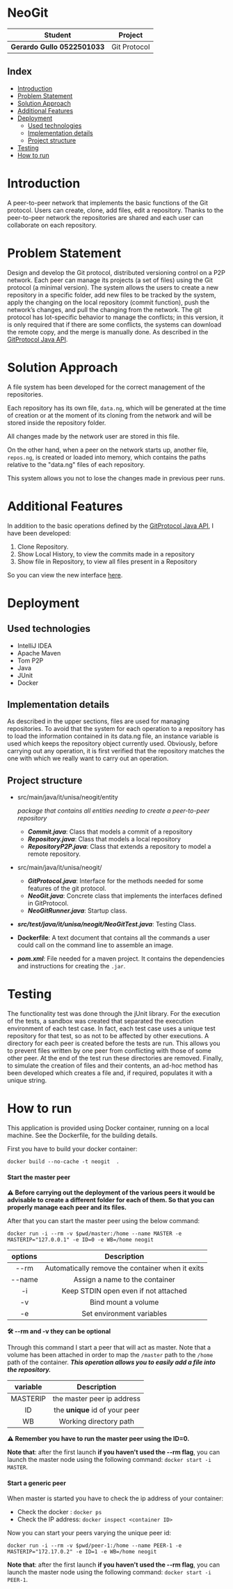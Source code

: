 # NeoGit 

|Student|Project|
|:---:|:---:|
|**Gerardo Gullo 0522501033** | Git Protocol|

## Index
<!--ts-->
* [Introduction](#Introduction)
* [Problem Statement](#Problem-Statement)
* [Solution Approach](#Solution-Approach)
* [Additional Features](#Additional-Features)
* [Deployment](#Deployment)
  * [Used technologies](#Used-technologies)
  * [Implementation details](#Implementation-details)
  * [Project structure](#Project-structure)
* [Testing](#Testing)
* [How to run](#How-to-run)

<!--te-->

Introduction
============
A peer-to-peer network that implements the basic functions of the Git protocol. Users can create, clone, add files, edit a repository.
Thanks to the peer-to-peer network the repositories are shared and each user can collaborate on each repository.

Problem Statement
================
Design and develop the Git protocol, distributed versioning control on a P2P network.
Each peer can manage its projects (a set of files) using the Git protocol (a minimal version). 
The system allows the users to create a new repository in a specific folder, add new files to be tracked by the system, 
apply the changing on the local repository (commit function), push the network’s changes, and pull the changing from the network.
The git protocol has lot-specific behavior to manage the conflicts; in this version, it is only required that if there are some conflicts,
the systems can download the remote copy, and the merge is manually done. 
As described in the [GitProtocol Java API](https://github.com/spagnuolocarmine/distributedsystems-unisa/blob/master/homework/GitProtocol.java).

Solution Approach
=================
A file system has been developed for the correct management of the repositories.

Each repository has its own file, `data.ng`, which will be generated at the time of creation or at the moment of its cloning from the network and will be stored inside the
repository folder.

All changes made by the network user are stored in this file.

On the other hand, when a peer on the network starts up, another file, `repos.ng`, is created or loaded into memory, which contains the paths relative to the "data.ng" files of each repository.

This system allows you not to lose the changes made in previous peer runs.

Additional Features
=============
In addition to the basic operations defined by the [GitProtocol Java API](https://github.com/spagnuolocarmine/distributedsystems-unisa/blob/master/homework/GitProtocol.java), I have been developed:

1. Clone Repository.
2. Show Local History, to view the commits made in a repository
3. Show file in Repository, to view all files present in a Repository

So you can view the new interface [here](./src/main/java/it/unisa/neogit/GitProtocol.java).

Deployment
========

Used technologies
-----------

- IntelliJ IDEA
- Apache Maven
- Tom P2P
- Java
- JUnit
- Docker

Implementation details
--------------------
As described in the upper sections, files are used for managing repositories. To avoid that the system for each operation to a repository has to load the information contained in its data.ng file, an instance variable is used which keeps the repository object currently used. Obviously, before carrying out any operation, it is first verified that the repository matches the one with which we really want to carry out an operation.

Project structure
---------------

- src/main/java/it/unisa/neogit/entity
  
  *package that contains all entities needing to create a peer-to-peer repository*

  - _**Commit.java**_: Class that models a commit of a repository
  - _**Repository.java**_: Class that models a local repository
  - _**RepositoryP2P.java**_: Class that extends a repository to model a remote repository.
- src/main/java/it/unisa/neogit/
  - _**GitProtocol.java**_: Interface for the methods needed for some features of the git protocol.
  - _**NeoGit.java**_: Concrete class that implements the interfaces defined in GitProtocol.
  - _**NeoGitRunner.java**_: Startup class.
- _**src/test/java/it/unisa/neogit/NeoGitTest.java**_: Testing Class.

- **Dockerfile**: A text document that contains all the commands a user could call on the command line to assemble an image.
- _**pom.xml**_: File needed for a maven project. It contains the dependencies and instructions for creating the `.jar`.

Testing
======
The functionality test was done through the jUnit library. For the execution of the tests, a sandbox was created that separated the execution environment of each test case.
In fact, each test case uses a unique test repository for that test, so as not to be affected by other executions. A directory for each peer is created before the tests are run. This allows you to prevent files written by one peer from conflicting with those of some other peer. At the end of the test run these directories are removed.
Finally, to simulate the creation of files and their contents, an ad-hoc method has been developed which creates a file and, if required, populates it with a unique string.

How to run
======

This application is provided using Docker container, running on a local machine. See the Dockerfile, for the building details.

First you have to build your docker container:

```docker build --no-cache -t neogit  .```

#### Start the master peer

**⚠️  Before carrying out the deployment of the various peers it would be advisable to create a different folder for each of them. So that you can properly manage each peer and its files.**

After that you can start the master peer using the below command:

```docker run -i --rm -v $pwd/master:/home --name MASTER -e MASTERIP="127.0.0.1" -e ID=0 -e WB=/home neogit```

|options|Description|
|:---:|:---:|
|--rm|Automatically remove the container when it exits
|--name|Assign a name to the container
|-i|Keep STDIN open even if not attached
|-v|Bind mount a volume
|-e|Set environment variables

**🛠️ --rm and -v they can be optional**

Through this command I start a peer that will act as master. Note that a volume has been attached in order to map the `/master` path to the `/home` path of the container.
_**This operation allows you to easily add a file into the repository.**_

|variable|Description|
|:---:|:---:|
|MASTERIP|the master peer ip address
|ID|the **unique** id of your peer
|WB|Working directory path


**⚠️ Remember you have to run the master peer using the ID=0.**

**Note that**: after the first launch **if you haven't used the --rm flag**, you can launch the master node using the following command:
```docker start -i MASTER```.

#### Start a generic peer

When master is started you have to check the ip address of your container:

- Check the docker <container ID>: ```docker ps```
- Check the IP address: ```docker inspect <container ID>```

Now you can start your peers varying the unique peer id:

```docker run -i --rm -v $pwd/peer-1:/home --name PEER-1 -e MASTERIP="172.17.0.2" -e ID=1 -e WB=/home neogit```

**Note that**: after the first launch **if you haven't used the --rm flag**, you can launch the master node using the following command:
```docker start -i PEER-1```.